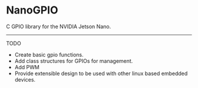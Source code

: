 # NanoGPIO
C GPIO library for the NVIDIA Jetson Nano.


--------------------------------------------------------------
TODO

* Create basic gpio functions.
* Add class structures for GPIOs for management.
* Add PWM
* Provide extensible design to be used with other linux based embedded devices.
